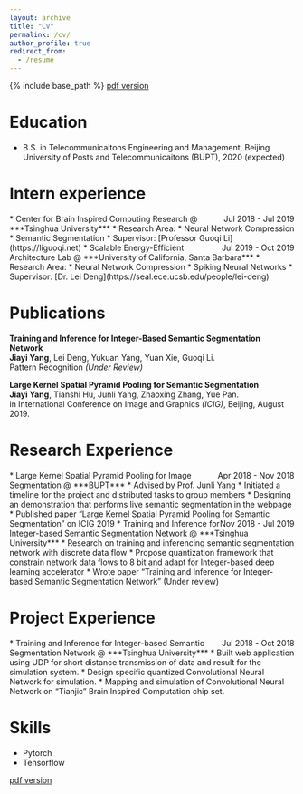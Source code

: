 ```yaml
---
layout: archive
title: "CV"
permalink: /cv/
author_profile: true
redirect_from:
  - /resume
---
```


{% include base_path %}
[pdf version](../files/Jiayi_Yang_cv.pdf)<br/>

Education
======
* B.S. in Telecommunicaitons Engineering and Management, Beijing University of Posts and Telecommunicaitons (BUPT), 2020 (expected)

Intern experience
======
<div style="float:right">Jul 2018 - Jul 2019</div>
* Center for Brain Inspired Computing Research @ ***Tsinghua University***
  * Research Area:
    * Neural Network Compression
    * Semantic Segmentation
  * Supervisor: [Professor Guoqi Li](https://liguoqi.net)

<div style="float:right">Jul 2019 - Oct 2019</div>
* Scalable Energy-Efficient Architecture Lab @ ***University of California, Santa Barbara***
  * Research Area:
    * Neural Network Compression
    * Spiking Neural Networks
  * Supervisor: [Dr. Lei Deng](https://seal.ece.ucsb.edu/people/lei-deng)

Publications
======
**Training and Inference for Integer-Based Semantic Segmentation Network**  
**Jiayi Yang**, Lei Deng, Yukuan Yang, Yuan Xie, Guoqi Li.  
Pattern Recognition *(Under Review)*

**Large Kernel Spatial Pyramid Pooling for Semantic Segmentation**  
**Jiayi Yang**, Tianshi Hu, Junli Yang, Zhaoxing Zhang, Yue Pan.  
in International Conference on Image and Graphics *(ICIG)*, Beijing, August 2019.  

Research Experience
======
<div style="float:right">Apr 2018 - Nov 2018</div>
* Large Kernel Spatial Pyramid Pooling for Image Segmentation @ ***BUPT***
  * Advised by Prof. Junli Yang
  * Initiated a timeline for the project and distributed tasks to group members
  * Designing an demonstration that performs live semantic segmentation in the webpage
  * Published paper “Large Kernel Spatial Pyramid Pooling for Semantic Segmentation” on ICIG 2019

<div style="float:right">Nov 2018 - Jul 2019</div>
* Training and Inference for Integer-based Semantic Segmentation Network   @ ***Tsinghua University***
  * Research on training and inferencing semantic segmentation network with discrete data flow
  * Propose quantization framework that constrain network data flows to 8 bit and adapt for Integer-based deep learning accelerator
  * Wrote paper “Training and Inference for Integer-based Semantic Segmentation Network” (Under review)

Project Experience
======
<div style="float:right"> Jul 2018 - Oct 2018</div>
* Training and Inference for Integer-based Semantic Segmentation Network   @ ***Tsinghua University***
  * Built web application using UDP for short distance transmission of data and result for the simulation system.
  * Design specific quantized Convolutional Neural Network for simulation.
  * Mapping and simulation of Convolutional Neural Network on “Tianjic” Brain Inspired Computation chip set.

Skills
======
* Pytorch
* Tensorflow

[pdf version](www.baidu.com)

<!-- <ul>{% for post in site.publications %}
  {% include archive-single-cv.html %}
{% endfor %}</ul> --> 
